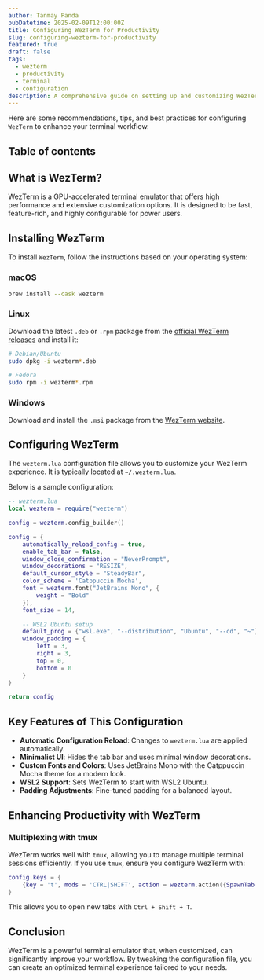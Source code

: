 ```yaml
---
author: Tanmay Panda
pubDatetime: 2025-02-09T12:00:00Z
title: Configuring WezTerm for Productivity
slug: configuring-wezterm-for-productivity
featured: true
draft: false
tags:
  - wezterm
  - productivity
  - terminal
  - configuration
description: A comprehensive guide on setting up and customizing WezTerm for an optimized terminal workflow.
---
```


Here are some recommendations, tips, and best practices for configuring `WezTerm` to enhance your terminal workflow.

## Table of contents

## What is WezTerm?

WezTerm is a GPU-accelerated terminal emulator that offers high performance and extensive customization options. It is designed to be fast, feature-rich, and highly configurable for power users.

## Installing WezTerm

To install `WezTerm`, follow the instructions based on your operating system:

### macOS

```sh
brew install --cask wezterm
```

### Linux

Download the latest `.deb` or `.rpm` package from the [official WezTerm releases](https://github.com/wez/wezterm/releases) and install it:

```sh
# Debian/Ubuntu
sudo dpkg -i wezterm*.deb

# Fedora
sudo rpm -i wezterm*.rpm
```

### Windows

Download and install the `.msi` package from the [WezTerm website](https://wezfurlong.org/wezterm/).

## Configuring WezTerm

The `wezterm.lua` configuration file allows you to customize your WezTerm experience. It is typically located at `~/.wezterm.lua`.

Below is a sample configuration:

```lua
-- wezterm.lua
local wezterm = require("wezterm")

config = wezterm.config_builder()

config = {
    automatically_reload_config = true,
    enable_tab_bar = false,
    window_close_confirmation = "NeverPrompt",
    window_decorations = "RESIZE",
    default_cursor_style = "SteadyBar",
    color_scheme = 'Catppuccin Mocha',
    font = wezterm.font("JetBrains Mono", {
        weight = "Bold"
    }),
    font_size = 14,

    -- WSL2 Ubuntu setup
    default_prog = {"wsl.exe", "--distribution", "Ubuntu", "--cd", "~"},
    window_padding = {
        left = 3,
        right = 3,
        top = 0,
        bottom = 0
    }
}

return config
```

## Key Features of This Configuration

- **Automatic Configuration Reload**: Changes to `wezterm.lua` are applied automatically.
- **Minimalist UI**: Hides the tab bar and uses minimal window decorations.
- **Custom Fonts and Colors**: Uses JetBrains Mono with the Catppuccin Mocha theme for a modern look.
- **WSL2 Support**: Sets WezTerm to start with WSL2 Ubuntu.
- **Padding Adjustments**: Fine-tuned padding for a balanced layout.

## Enhancing Productivity with WezTerm

### Multiplexing with tmux

WezTerm works well with `tmux`, allowing you to manage multiple terminal sessions efficiently. If you use `tmux`, ensure you configure WezTerm with:

```lua
config.keys = {
    {key = 't', mods = 'CTRL|SHIFT', action = wezterm.action({SpawnTab = "CurrentPaneDomain"})},
}
```

This allows you to open new tabs with `Ctrl + Shift + T`.

## Conclusion

WezTerm is a powerful terminal emulator that, when customized, can significantly improve your workflow. By tweaking the configuration file, you can create an optimized terminal experience tailored to your needs.
